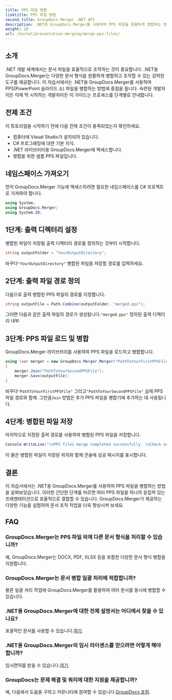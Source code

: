 ```yaml
---
title: PPS 파일 병합
linktitle: PPS 파일 병합
second_title: GroupDocs.Merger .NET API
description: .NET용 GroupDocs.Merger를 사용하여 PPS 파일을 원활하게 병합하는 방법을 알아보세요. 코드 예제가 포함된 단계별 가이드입니다. 문서 처리 기술을 향상시키세요.
weight: 10
url: /ko/net/presentation-merging/merge-pps-files/
---
```

## 소개
.NET 개발 세계에서는 문서 파일을 효율적으로 조작하는 것이 중요합니다. .NET용 GroupDocs.Merger는 다양한 문서 형식을 원활하게 병합하고 조작할 수 있는 강력한 도구를 제공합니다. 이 자습서에서는 .NET용 GroupDocs.Merger를 사용하여 PPS(PowerPoint 슬라이드 쇼) 파일을 병합하는 방법에 중점을 둡니다. 숙련된 개발자이든 이제 막 시작하는 개발자이든 이 가이드는 프로세스를 단계별로 안내합니다.
## 전제 조건
이 튜토리얼을 시작하기 전에 다음 전제 조건이 충족되었는지 확인하세요.
- 컴퓨터에 Visual Studio가 설치되어 있습니다.
- C# 프로그래밍에 대한 기본 지식.
- .NET 라이브러리용 GroupDocs.Merger에 액세스합니다.
- 병합을 위한 샘플 PPS 파일입니다.

## 네임스페이스 가져오기
먼저 GroupDocs.Merger 기능에 액세스하려면 필요한 네임스페이스를 C# 프로젝트로 가져와야 합니다.
```csharp
using System; 
using GroupDocs.Merger;
using System.IO;
```
## 1단계: 출력 디렉터리 설정
병합된 파일이 저장될 출력 디렉터리 경로를 정의하는 것부터 시작합니다.
```csharp
string outputFolder = "YourOutputDirectory";
```
 바꾸다`"YourOutputDirectory"` 병합된 파일을 저장할 경로를 입력하세요.
## 2단계: 출력 파일 경로 정의
다음으로 출력 병합된 PPS 파일의 경로를 지정합니다.
```csharp
string outputFile = Path.Combine(outputFolder, "merged.pps");
```
 그러면 다음과 같은 출력 파일의 경로가 생성됩니다.`"merged.pps"` 정의된 출력 디렉터리 내부.
## 3단계: PPS 파일 로드 및 병합
GroupDocs.Merger 라이브러리를 사용하여 PPS 파일을 로드하고 병합합니다.
```csharp
using (var merger = new GroupDocs.Merger.Merger("PathToYourFirstPPSFile"))
{
    merger.Join("PathToYourSecondPPSFile");
    merger.Save(outputFile);
}
```
 바꾸다`"PathToYourFirstPPSFile"` 그리고`"PathToYourSecondPPSFile"` 실제 PPS 파일 경로와 함께. 그만큼`Join` 방법은 추가 PPS 파일을 병합기에 추가하는 데 사용됩니다.
## 4단계: 병합된 파일 저장
마지막으로 지정된 출력 경로를 사용하여 병합된 PPS 파일을 저장합니다.
```csharp
Console.WriteLine("\nPPS files merge completed successfully. \nCheck output in {0}", outputFolder);
```
이 줄은 병합된 파일이 저장된 위치와 함께 콘솔에 성공 메시지를 표시합니다.

## 결론
이 자습서에서는 .NET용 GroupDocs.Merger를 사용하여 PPS 파일을 병합하는 방법을 살펴보았습니다. 이러한 간단한 단계를 따르면 여러 PPS 파일을 하나의 응집력 있는 프레젠테이션으로 효율적으로 결합할 수 있습니다. GroupDocs.Merger가 제공하는 다양한 기능을 실험하여 문서 조작 작업을 더욱 향상시켜 보세요.

## FAQ
### GroupDocs.Merger는 PPS 파일 외에 다른 문서 형식을 처리할 수 있습니까?
예, GroupDocs.Merger는 DOCX, PDF, XLSX 등을 포함한 다양한 문서 형식 병합을 지원합니다.
### GroupDocs.Merger는 문서 병합 일괄 처리에 적합합니까?
물론 일괄 처리 작업에 GroupDocs.Merger를 활용하여 여러 문서를 동시에 병합할 수 있습니다.
### .NET용 GroupDocs.Merger에 대한 전체 설명서는 어디에서 찾을 수 있나요?
 포괄적인 문서를 사용할 수 있습니다.[여기](https://tutorials.groupdocs.com/merger/net/).
### .NET용 GroupDocs.Merger의 임시 라이센스를 얻으려면 어떻게 해야 합니까?
 임시면허를 받을 수 있습니다.[여기](https://purchase.groupdocs.com/temporary-license/).
### GroupDocs는 문제 해결 및 쿼리에 대한 지원을 제공합니까?
예, 다음에서 도움을 구하고 커뮤니티에 참여할 수 있습니다.[GroupDocs 포럼](https://forum.groupdocs.com/c/merger/32).